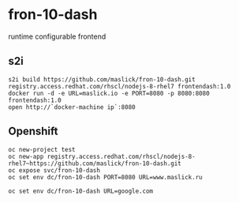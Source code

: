 # fron-10-dash
runtime configurable frontend


## s2i
```
s2i build https://github.com/maslick/fron-10-dash.git registry.access.redhat.com/rhscl/nodejs-8-rhel7 frontendash:1.0
docker run -d -e URL=maslick.io -e PORT=8080 -p 8080:8080 frontendash:1.0
open http://`docker-machine ip`:8080
```

## Openshift
```
oc new-project test
oc new-app registry.access.redhat.com/rhscl/nodejs-8-rhel7~https://github.com/maslick/fron-10-dash.git
oc expose svc/fron-10-dash
oc set env dc/fron-10-dash PORT=8080 URL=www.maslick.ru
```

```
oc set env dc/fron-10-dash URL=google.com
```
